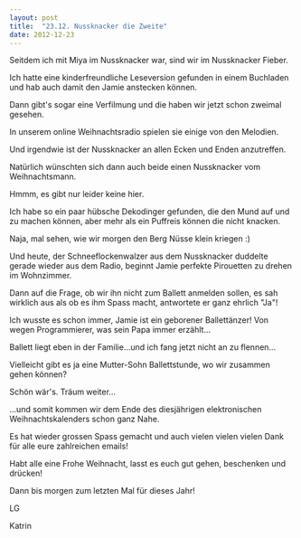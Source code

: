```yaml
---
layout: post
title:  "23.12. Nussknacker die Zweite"
date: 2012-12-23
---
```




Seitdem ich mit Miya im Nussknacker war, sind wir im Nussknacker Fieber.



Ich hatte eine kinderfreundliche Leseversion gefunden in einem Buchladen und hab auch damit den Jamie anstecken können.



Dann gibt's sogar eine Verfilmung und die haben wir jetzt schon zweimal gesehen.



In unserem online Weihnachtsradio spielen sie einige von den Melodien.



Und irgendwie ist der Nussknacker an allen Ecken und Enden anzutreffen.



Natürlich wünschten sich dann auch beide einen Nussknacker vom Weihnachtsmann.



Hmmm, es gibt nur leider keine hier. 



Ich habe so ein paar hübsche Dekodinger gefunden, die den Mund auf und zu machen können, aber mehr als ein Puffreis können die nicht knacken.



Naja, mal sehen, wie wir morgen den Berg Nüsse klein kriegen :)



Und heute, der Schneeflockenwalzer aus dem Nussknacker duddelte gerade wieder aus dem Radio, beginnt Jamie perfekte Pirouetten zu drehen im Wohnzimmer.



Dann auf die Frage, ob wir ihn nicht zum Ballett anmelden sollen, es sah wirklich aus als ob es ihm Spass macht, antwortete er ganz ehrlich "Ja"!



Ich wusste es schon immer, Jamie ist ein geborener Ballettänzer! Von wegen Programmierer, was sein Papa immer erzählt...



Ballett liegt eben in der Familie...und ich fang jetzt nicht an zu flennen...



Vielleicht gibt es ja eine Mutter-Sohn Ballettstunde, wo wir zusammen gehen können?



Schön wär's. Träum weiter...



...und somit kommen wir dem Ende des diesjährigen elektronischen Weihnachtskalenders schon ganz Nahe.



Es hat wieder grossen Spass gemacht und auch vielen vielen vielen Dank für alle eure zahlreichen emails!



Habt alle eine Frohe Weihnacht, lasst es euch gut gehen, beschenken und drücken! 



Dann bis morgen zum letzten Mal für dieses Jahr!



LG

Katrin

























